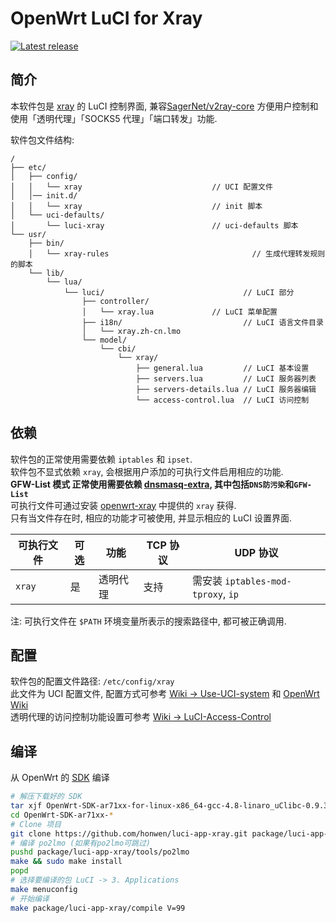# OpenWrt LuCI for Xray

[![Latest release][release_badge]][release_url]

## 简介

本软件包是 [xray][openwrt-xray] 的 LuCI 控制界面, 兼容[SagerNet/v2ray-core][openwrt-xray]
方便用户控制和使用「透明代理」「SOCKS5 代理」「端口转发」功能.

软件包文件结构:

```
/
├── etc/
│   ├── config/
│   │   └── xray                             // UCI 配置文件
│   │── init.d/
│   │   └── xray                             // init 脚本
│   └── uci-defaults/
│       └── luci-xray                        // uci-defaults 脚本
└── usr/
    ├── bin/
    │   └── xray-rules                                // 生成代理转发规则的脚本
    └── lib/
        └── lua/
            └── luci/                               // LuCI 部分
                ├── controller/
                │   └── xray.lua             // LuCI 菜单配置
                ├── i18n/                           // LuCI 语言文件目录
                │   └── xray.zh-cn.lmo
                └── model/
                    └── cbi/
                        └── xray/
                            ├── general.lua         // LuCI 基本设置
                            ├── servers.lua         // LuCI 服务器列表
                            ├── servers-details.lua // LuCI 服务器编辑
                            └── access-control.lua  // LuCI 访问控制
```

## 依赖

软件包的正常使用需要依赖 `iptables` 和 `ipset`.  
软件包不显式依赖 `xray`, 会根据用户添加的可执行文件启用相应的功能.  
**GFW-List 模式 正常使用需要依赖 [dnsmasq-extra][openwrt-dnsmasq-extra], 其中包括`DNS防污染`和`GFW-List`**  
可执行文件可通过安装 [openwrt-xray][openwrt-xray] 中提供的 `xray` 获得.  
只有当文件存在时, 相应的功能才可被使用, 并显示相应的 LuCI 设置界面.

| 可执行文件 | 可选 | 功能     | TCP 协议 | UDP 协议                           |
| ---------- | ---- | -------- | -------- | ---------------------------------- |
| `xray`     | 是   | 透明代理 | 支持     | 需安装 `iptables-mod-tproxy`, `ip` |

注: 可执行文件在 `$PATH` 环境变量所表示的搜索路径中, 都可被正确调用.

## 配置

软件包的配置文件路径: `/etc/config/xray`  
此文件为 UCI 配置文件, 配置方式可参考 [Wiki -> Use-UCI-system][use-uci-system] 和 [OpenWrt Wiki][uci]  
透明代理的访问控制功能设置可参考 [Wiki -> LuCI-Access-Control][luci-access-control]

## 编译

从 OpenWrt 的 [SDK][openwrt-sdk] 编译

```bash
# 解压下载好的 SDK
tar xjf OpenWrt-SDK-ar71xx-for-linux-x86_64-gcc-4.8-linaro_uClibc-0.9.33.2.tar.bz2
cd OpenWrt-SDK-ar71xx-*
# Clone 项目
git clone https://github.com/honwen/luci-app-xray.git package/luci-app-xray
# 编译 po2lmo (如果有po2lmo可跳过)
pushd package/luci-app-xray/tools/po2lmo
make && sudo make install
popd
# 选择要编译的包 LuCI -> 3. Applications
make menuconfig
# 开始编译
make package/luci-app-xray/compile V=99
```

[release_badge]: https://img.shields.io/github/release/honwen/luci-app-xray.svg
[release_url]: https://github.com/honwen/luci-app-xray/releases
[openwrt-xray]: https://github.com/honwen/openwrt-precompiled-feeds
[openwrt-sdk]: https://wiki.openwrt.org/doc/howto/obtain.firmware.sdk
[xray-rules]: https://github.com/xray/luci-app-xray/wiki/Instruction-of-xray-rules
[use-uci-system]: https://github.com/xray/luci-app-xray/wiki/Use-UCI-system
[uci]: https://wiki.openwrt.org/doc/uci
[luci-access-control]: https://github.com/xray/luci-app-xray/wiki/LuCI-Access-Control
[openwrt-dnsmasq-extra]: https://github.com/honwen/openwrt-dnsmasq-extra
